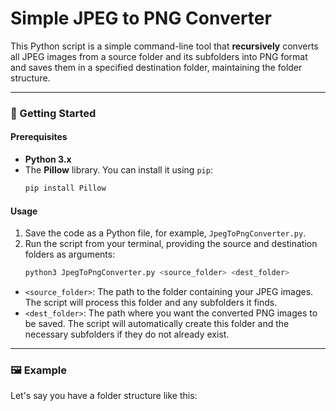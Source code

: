 # Simple JPEG to PNG Converter

This Python script is a simple command-line tool that **recursively** converts all JPEG images from a source folder and its subfolders into PNG format and saves them in a specified destination folder, maintaining the folder structure.

---

### 🚀 Getting Started

#### Prerequisites

* **Python 3.x**
* The **Pillow** library. You can install it using `pip`:
    ```bash
    pip install Pillow
    ```

#### Usage

1.  Save the code as a Python file, for example, `JpegToPngConverter.py`.
2.  Run the script from your terminal, providing the source and destination folders as arguments:
    ```bash
    python3 JpegToPngConverter.py <source_folder> <dest_folder>
    ```

* `<source_folder>`: The path to the folder containing your JPEG images. The script will process this folder and any subfolders it finds.
* `<dest_folder>`: The path where you want the converted PNG images to be saved. The script will automatically create this folder and the necessary subfolders if they do not already exist.

---

### 🖼️ Example

Let's say you have a folder structure like this:
